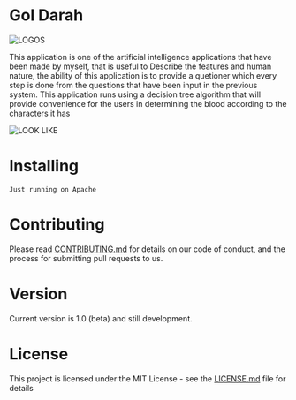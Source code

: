 # Gol Darah

![LOGOS](https://user-images.githubusercontent.com/35470865/40240381-a517c83a-5ae2-11e8-84f5-e45ce09f56bf.png)

This application is one of the artificial intelligence applications that have been made by myself, that is useful to Describe the features and human nature, the ability of this application is to provide a quetioner which every step is done from the questions that have been input in the previous system. This application runs using a decision tree algorithm that will provide convenience for the users in determining the blood according to the characters it has

![LOOK LIKE](https://raw.githubusercontent.com/ybreza/GolDarah/master/img/1.png)

# Installing

```
Just running on Apache
```

# Contributing

Please read [CONTRIBUTING.md](https://github.com/ybreza/GolDarah/blob/master/Contributing.md) for details on our code of conduct, and the process for submitting pull requests to us.

# Version

Current version is 1.0 (beta) and still development.

# License

This project is licensed under the MIT License - see the [LICENSE.md](LICENSE.md) file for details

